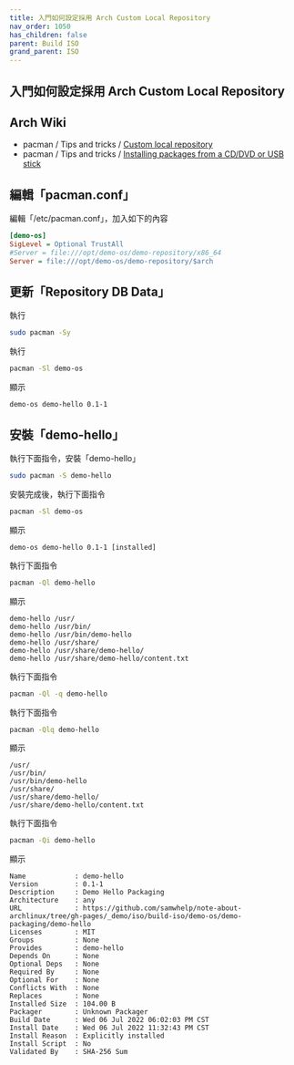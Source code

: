 ```yaml
---
title: 入門如何設定採用 Arch Custom Local Repository
nav_order: 1050
has_children: false
parent: Build ISO
grand_parent: ISO
---
```



## 入門如何設定採用 Arch Custom Local Repository


## Arch Wiki

* pacman / Tips and tricks / [Custom local repository](https://wiki.archlinux.org/title/Pacman/Tips_and_tricks#Custom_local_repository)
* pacman / Tips and tricks / [Installing packages from a CD/DVD or USB stick](https://wiki.archlinux.org/title/Pacman/Tips_and_tricks#Installing_packages_from_a_CD/DVD_or_USB_stick)


## 編輯「pacman.conf」


編輯「/etc/pacman.conf」，加入如下的內容

``` ini
[demo-os]
SigLevel = Optional TrustAll
#Server = file:///opt/demo-os/demo-repository/x86_64
Server = file:///opt/demo-os/demo-repository/$arch
```

## 更新「Repository DB Data」

執行

``` sh
sudo pacman -Sy
```

執行

``` sh
pacman -Sl demo-os 
```

顯示

```
demo-os demo-hello 0.1-1
```

## 安裝「demo-hello」

執行下面指令，安裝「demo-hello」

``` sh
sudo pacman -S demo-hello 
```


安裝完成後，執行下面指令

``` sh
pacman -Sl demo-os 
```

顯示

```
demo-os demo-hello 0.1-1 [installed]
```

執行下面指令

``` sh
pacman -Ql demo-hello
```

顯示

```
demo-hello /usr/
demo-hello /usr/bin/
demo-hello /usr/bin/demo-hello
demo-hello /usr/share/
demo-hello /usr/share/demo-hello/
demo-hello /usr/share/demo-hello/content.txt
```

執行下面指令

``` sh
pacman -Ql -q demo-hello
```

執行下面指令

``` sh
pacman -Qlq demo-hello
```

顯示

```
/usr/
/usr/bin/
/usr/bin/demo-hello
/usr/share/
/usr/share/demo-hello/
/usr/share/demo-hello/content.txt
```

執行下面指令

``` sh
pacman -Qi demo-hello
```

顯示

```
Name            : demo-hello
Version         : 0.1-1
Description     : Demo Hello Packaging
Architecture    : any
URL             : https://github.com/samwhelp/note-about-archlinux/tree/gh-pages/_demo/iso/build-iso/demo-os/demo-packaging/demo-hello
Licenses        : MIT
Groups          : None
Provides        : demo-hello
Depends On      : None
Optional Deps   : None
Required By     : None
Optional For    : None
Conflicts With  : None
Replaces        : None
Installed Size  : 104.00 B
Packager        : Unknown Packager
Build Date      : Wed 06 Jul 2022 06:02:03 PM CST
Install Date    : Wed 06 Jul 2022 11:32:43 PM CST
Install Reason  : Explicitly installed
Install Script  : No
Validated By    : SHA-256 Sum
```
